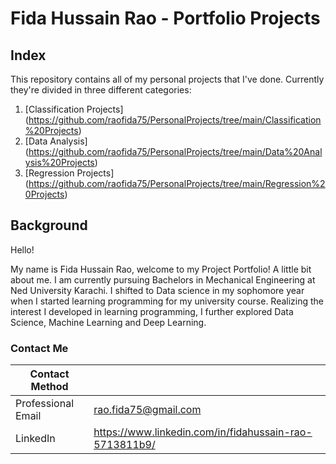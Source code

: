 # Fida Hussain Rao - Portfolio Projects
## Index
This repository contains all of my personal projects that I've done. Currently they're divided in three different categories: 
  1) [Classification Projects] (https://github.com/raofida75/PersonalProjects/tree/main/Classification%20Projects) 
  2) [Data Analysis] (https://github.com/raofida75/PersonalProjects/tree/main/Data%20Analysis%20Projects)
  3) [Regression Projects] (https://github.com/raofida75/PersonalProjects/tree/main/Regression%20Projects)
  
## Background

Hello! 

My name is Fida Hussain Rao,  welcome to my Project Portfolio! A little bit about me. I am currently pursuing Bachelors in Mechanical Engineering at Ned University Karachi. I shifted to Data science in my sophomore year when I started learning programming for my university course. Realizing the interest I developed in learning programming, I further explored Data Science, Machine Learning and Deep Learning. 

### Contact Me

| Contact Method |  |
| --- | --- |
| Professional Email | rao.fida75@gmail.com |
| LinkedIn | https://www.linkedin.com/in/fidahussain-rao-5713811b9/ |
